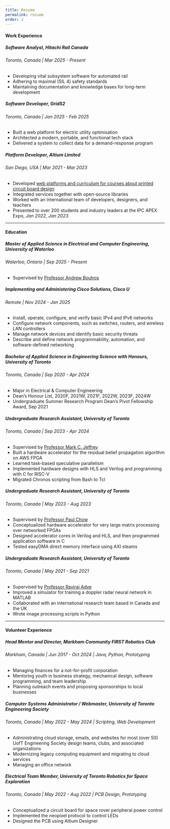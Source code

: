```yaml
---
title: Resume
permalink: resume
order: 2
---
```


#### Work Experience

##### Software Analyst, Hitachi Rail Canada
###### Toronto, Canada | Mar 2025 - Present
- Developing vital subsystem software for automated rail
- Adhering to maximal (SIL 4) safety standards
- Maintaining documentation and knowledge bases for long-term development

##### Software Developer, GridS2 
###### Toronto, Canada | Jan 2025 - Feb 2025
- Built a web platform for electric utility optimisation
- Architected a modern, portable, and functional tech stack
- Delivered a system to collect data for a demand-response program 

##### Platform Developer, Altium Limited
###### San Diego, USA | Mar 2021 - Mar 2023
- Developed [web platforms and curriculum for courses about printed circuit board design](https://education.altium.com/)
- Integrated services together with open-source libraries
- Worked with an international team of developers, designers, and teachers
- Presented to over 200 students and industry leaders at the IPC APEX Expo, *Jan 2022, Jan 2023*

---

#### Education

##### Master of Applied Science in Electrical and Computer Engineering, University of Waterloo
###### Waterloo, Ontario | Sep 2025 - Present
- Supervised by [Professor Andrew Boutros](https://andrewboutros.github.io/)

##### Implementing and Administering Cisco Solutions, Cisco U
###### Remote | Nov 2024 - Jan 2025
- Install, operate, configure, and verify basic IPv4 and IPv6 networks
- Configure network components, such as switches, routers, and wireless LAN controllers
- Manage network devices and identify basic security threats
- Describe and define network programmability, automation, and software-defined networking

##### Bachelor of Applied Science in Engineering Science with Honours, University of Toronto
###### Toronto, Canada | Sep 2020 - Apr 2024
- Major in Electrical & Computer Engineering
- Dean’s Honour List, 2020F, 2021W, 2021F, 2022W, 2023F, 2024W
- Undergraduate Summer Research Program Dean’s Pivot Fellowship Award, Sep 2021

##### Undergraduate Research Assistant, University of Toronto
###### Toronto, Canada | Sep 2023 - Apr 2024
- Supervised by [Professor Mark C. Jeffrey](https://www.eecg.utoronto.ca/~mcj/)
- Built a hardware accelerator for the residual belief propagation algorithm on AWS FPGA
- Learned task-based speculative parallelism
- Implemented hardware designs with HLS and Verilog and programming with C for RISC-V
- Migrated Chronos scripting from Bash to Tcl

##### Undergraduate Research Assistant, University of Toronto 
###### Toronto, Canada | May 2023 - Aug 2023
- Supervised by [Professor Paul Chow](https://www.eecg.utoronto.ca/~pc/)
- Conceptualized hardware accelerator for very large matrix processing over networked FPGAs
- Designed accelerator cores in Verilog and HLS, and then programmed application software in C
- Tested easyDMA direct memory interface using AXI steams

##### Undergraduate Research Assistant, University of Toronto
###### Toronto, Canada | May 2021 - Sep 2021
- Supervised by [Professor Raviraj Adve](https://www.comm.utoronto.ca/~rsadve/)
- Improved a simulator for training a doppler radar neural network in MATLAB
- Collaborated with an international research team based in Canada and the UK
- Wrote image processing scripts in Python

---

#### Volunteer Experience

##### Head Mentor and Director, Markham Community FIRST Robotics Club
###### Markham, Canada | Jun 2017 - Oct 2024 | Java, Python, Prototyping
- Managing finances for a not-for-profit corporation
- Mentoring youth in business strategy, mechanical design, software programming, and team leadership
- Planning outreach events and proposing sponsorships to local businesses

##### Computer Systems Administrator / Webmaster, University of Toronto Engineering Society
###### Toronto, Canada | May 2022 - May 2024 | Scripting, Web Development
- Administrating cloud storage, emails, and websites for most (over 50) UofT Engineering Society design teams, clubs, and associated organizations
- Modernizing legacy computing equipment and migrating to cloud services
- Managing an office network

##### Electrical Team Member, University of Toronto Robotics for Space Exploration
###### Toronto, Canada | May 2022 - Aug 2022 | PCB Design, Prototyping
- Conceptualized a circuit board for space rover peripheral power control
- Implemented the neopixel protocol to control LEDs
- Designed the PCB using Altium Designer
